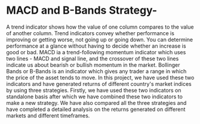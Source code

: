 # MACD and B-Bands Strategy-
A trend indicator shows how the value of one column compares to the value of another column. Trend indicators convey whether performance is improving or getting worse, not going up or going down. You can determine performance at a glance without having to decide whether an increase is good or bad.
MACD ia a trend-following momentum indicator which uses two lines - MACD and signal line, and the crossover of these two lines indicate us about bearish or bullish momentum in the market.
Bollinger Bands or B-Bands is an indicator which gives any trader a range in which the price of the asset tends to move.
In this project, we have used these two indicators and have generated returns of different country's market indices by using three strategies.
Firstly, we have used these two indicators on standalone basis after which we have combined these two indicators to make a new strategy.
We have also compared all the three strategies and have completed a detailed analysis on the returns generated on different markets and different timeframes.
